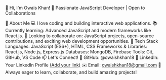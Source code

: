 👋 Hi, I'm Owais Khan!
🚀 Passionate JavaScript Developer | Open to Collaborations

👀 About Me
💻 I love coding and building interactive web applications.
📚 Currently learning: Advanced JavaScript and modern frameworks like React.js.
🤝 Looking to collaborate on: JavaScript projects, open-source contributions, and exciting web development opportunities.
🔧 Tech Stack
Languages: JavaScript (ES6+), HTML, CSS
Frameworks & Libraries: React.js, Node.js, Express.js
Databases: MongoDB, Firebase
Tools: Git, GitHub, VS Code
📫 Let's Connect!
🔗 GitHub: @owaishkhan18
💼 LinkedIn: Your LinkedIn Profile [(Add your link)](https://www.linkedin.com/feed/)
✉️ Email: owaishkhan18@gmail.com
🚀 Always eager to learn, collaborate, and build amazing projects!
<!---
owaishkhan18/owaishkhan18 is a ✨ special ✨ repository because its `README.md` (this file) appears on your GitHub profile.
You can click the Preview link to take a look at your changes.
--->
